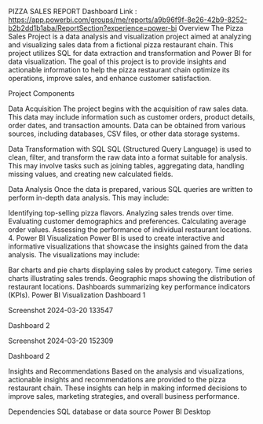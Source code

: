 PIZZA SALES REPORT
Dashboard Link : https://app.powerbi.com/groups/me/reports/a9b96f9f-8e26-42b9-8252-b2b2dd1b1aba/ReportSection?experience=power-bi
Overview
The Pizza Sales Project is a data analysis and visualization project aimed at analyzing and visualizing sales data from a fictional pizza restaurant chain. This project utilizes SQL for data extraction and transformation and Power BI for data visualization. The goal of this project is to provide insights and actionable information to help the pizza restaurant chain optimize its operations, improve sales, and enhance customer satisfaction.

Project Components

Data Acquisition
The project begins with the acquisition of raw sales data. This data may include information such as customer orders, product details, order dates, and transaction amounts. Data can be obtained from various sources, including databases, CSV files, or other data storage systems.

Data Transformation with SQL
SQL (Structured Query Language) is used to clean, filter, and transform the raw data into a format suitable for analysis. This may involve tasks such as joining tables, aggregating data, handling missing values, and creating new calculated fields.

Data Analysis
Once the data is prepared, various SQL queries are written to perform in-depth data analysis. This may include:

Identifying top-selling pizza flavors. Analyzing sales trends over time. Evaluating customer demographics and preferences. Calculating average order values. Assessing the performance of individual restaurant locations. 4. Power BI Visualization Power BI is used to create interactive and informative visualizations that showcase the insights gained from the data analysis. The visualizations may include:

Bar charts and pie charts displaying sales by product category. Time series charts illustrating sales trends. Geographic maps showing the distribution of restaurant locations. Dashboards summarizing key performance indicators (KPIs). Power BI Visualization Dashboard 1

Screenshot 2024-03-20 133547

Dashboard 2

Screenshot 2024-03-20 152309

Dashboard 2

Insights and Recommendations
Based on the analysis and visualizations, actionable insights and recommendations are provided to the pizza restaurant chain. These insights can help in making informed decisions to improve sales, marketing strategies, and overall business performance.

Dependencies SQL database or data source Power BI Desktop
